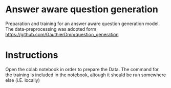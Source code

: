 # Answer aware question generation
Preparation and training for an answer aware question generation model.
The data-preprocessing was adopted form https://github.com/GauthierDmn/question_generation

# Instructions
Open the colab notebook in order to prepare the Data. The command for the training is included in the notebook, altough it should be run somewhere else (i.E. locally)